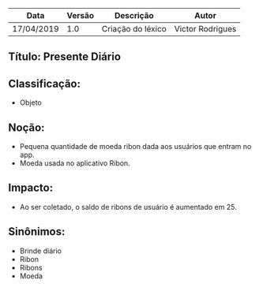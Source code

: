 | Data | Versão | Descrição | Autor |
|---|---|---|---|
| 17/04/2019 | 1.0 | Criação do léxico  | Victor Rodrigues |

## Título: Presente Diário

## Classificação:

- Objeto

## Noção:

- Pequena quantidade de moeda ribon dada aos usuários que entram no app.
- Moeda usada no aplicativo Ribon.

## Impacto:

- Ao ser coletado, o saldo de ribons de usuário é aumentado em 25.

## Sinônimos:

- Brinde diário
- Ribon
- Ribons
- Moeda
